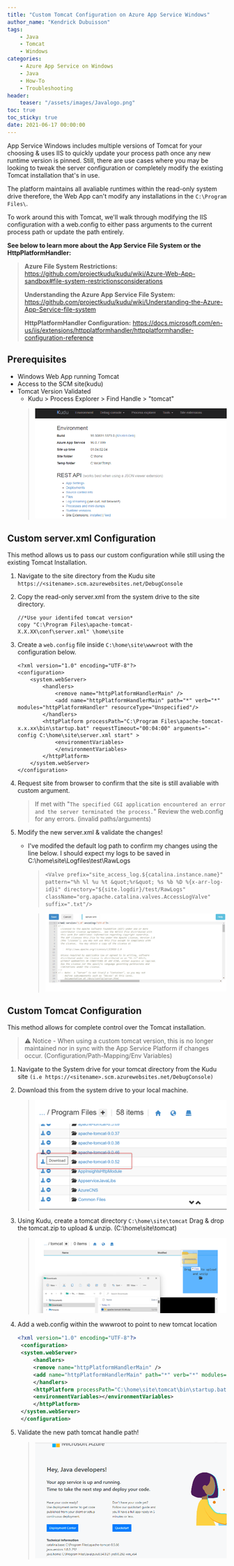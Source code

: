 ```yaml
---
title: "Custom Tomcat Configuration on Azure App Service Windows"
author_name: "Kendrick Dubuisson"
tags:
    - Java
    - Tomcat
    - Windows
categories:
    - Azure App Service on Windows
    - Java
    - How-To
    - Troubleshooting
header:
    teaser: "/assets/images/Javalogo.png" 
toc: true
toc_sticky: true
date: 2021-06-17 00:00:00
---
```


App Service Windows includes multiple versions of Tomcat for your choosing & uses IIS to quickly update your process path once any new runtime version is pinned. Still, there are use cases where you may be looking to tweak the server configuration or completely modify the existing Tomcat installation that's in use. 

The platform maintains all avaliable runtimes within the read-only system drive therefore, the Web App can't modify any installations in the `C:\Program Files\`.

To work around this with Tomcat, we'll walk through modifying the IIS configuration with a web.config to either pass arguments to the current process path or update the path entirely.

**See below to learn more about the App Service File System or the HttpPlatformHandler:**
>
> **Azure File System Restrictions:** https://github.com/projectkudu/kudu/wiki/Azure-Web-App-sandbox#file-system-restrictionsconsiderations
>
> **Understanding the Azure App Service File System:** https://github.com/projectkudu/kudu/wiki/Understanding-the-Azure-App-Service-file-system
>
> **HttpPlatformHandler Configuration:** https://docs.microsoft.com/en-us/iis/extensions/httpplatformhandler/httpplatformhandler-configuration-reference



## Prerequisites

- Windows Web App running Tomcat
- Access to the SCM site(kudu)
- Tomcat Version Validated
	- Kudu > Process Explorer > Find Handle > "tomcat"
    >  ![Startup Command on AppService Linux](/media/2021/12/tomcathandle.gif )


## Custom server.xml Configuration
This method allows us to pass our custom configuration while still using the existing Tomcat Installation. 

1. Navigate to the site directory from the Kudu site 
       `https://<sitename>.scm.azurewebsites.net/DebugConsole`
2. Copy the read-only server.xml from the system drive to the site directory.
   
    ```	
    //*Use your identifed tomcat version*
    copy "C:\Program Files\apache-tomcat-X.X.XX\conf\server.xml" \home\site
    ```
3. Create a `web.config` file inside `C:\home\site\wwwroot` with the configuration below.
	```
	<?xml version="1.0" encoding="UTF-8"?>
	<configuration>
		<system.webServer>
			<handlers> 
				<remove name="httpPlatformHandlerMain" /> 
				<add name="httpPlatformHandlerMain" path="*" verb="*" modules="httpPlatformHandler" resourceType="Unspecified"/>
			</handlers> 
			<httpPlatform processPath="C:\Program Files\apache-tomcat-x.x.xx\bin\startup.bat" requestTimeout="00:04:00" arguments="-config C:\home\site\server.xml start" > 
				<environmentVariables> 
				</environmentVariables> 
			</httpPlatform>
		</system.webServer> 
	</configuration>
	```
4. Request site from browser to confirm that the site is still avaliable with custom argument.
	> If met with "`The specified CGI application encountered an error and the server terminated the process.`" Review the web.config for any errors. (invalid paths/arguments)  
5. Modify the new server.xml & validate the changes! 
    - I've modifed the default log path to confirm my changes using the line below. I should expect my logs to be saved in C:\home\site\Logfiles\test\RawLogs
        > `<Valve prefix="site_access_log.${catalina.instance.name}" pattern="%h %l %u %t &quot;%r&quot; %s %b %D %{x-arr-log-id}i" directory="${site.logdir}/test/RawLogs" className="org.apache.catalina.valves.AccessLogValve" suffix=".txt"/>`
       
        >  ![Startup Command on AppService Linux](/media/2021/12/tomcatnewlogpath.gif)







## Custom Tomcat Configuration
This method allows for complete control over the Tomcat installation. 
>⚠️ Notice - When using a custom tomcat version, this is no longer maintained nor in sync with the App Service Platform if changes occur. (Configuration/Path-Mapping/Env Variables) 

1. Navigate to the System drive for your tomcat directory from the Kudu site `(i.e https://<sitename>.scm.azurewebsites.net/DebugConsole)`

2. Download this from the system drive to your local machine.
    >  ![Download](/media/2021/12/tomcatDL.png )
3. Using Kudu, create a tomcat directory `C:\home\site\tomcat` Drag & drop the tomcat.zip to upload & unzip. (C:\home\site\tomcat)
    >  ![Tomcat Copy](/media/2021/12/tomcatcopy.png )

4. Add a web.config within the wwwroot to point to new tomcat location
    ```xml
    <?xml version="1.0" encoding="UTF-8"?>
     <configuration>
     <system.webServer>
         <handlers>
         <remove name="httpPlatformHandlerMain" />
         <add name="httpPlatformHandlerMain" path="*" verb="*" modules="httpPlatformHandler" resourceType="Unspecified"/>
         </handlers>
         <httpPlatform processPath="C:\home\site\tomcat\bin\startup.bat" requestTimeout="00:04:00">
         <environmentVariables></environmentVariables>
         </httpPlatform>
     </system.webServer>
     </configuration>
    ```

5. Validate the new path tomcat handle path!

    >  ![End](/media/2021/12/tomcatconfigupdate.gif )

